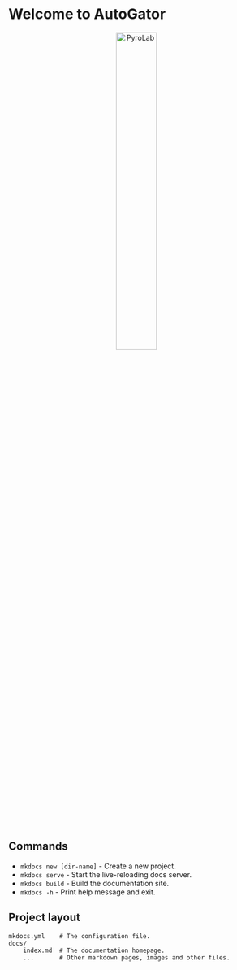 # Welcome to AutoGator

<p align="center">
<img src="https://raw.githubusercontent.com/sequoiap/pyrolab/master/docs/source/_static/images/pyrolab_logo.svg" width="40%" alt="PyroLab">
</p>

## Commands

* `mkdocs new [dir-name]` - Create a new project.
* `mkdocs serve` - Start the live-reloading docs server.
* `mkdocs build` - Build the documentation site.
* `mkdocs -h` - Print help message and exit.

## Project layout

    mkdocs.yml    # The configuration file.
    docs/
        index.md  # The documentation homepage.
        ...       # Other markdown pages, images and other files.
